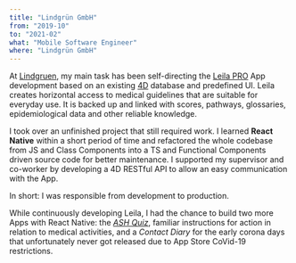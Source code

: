 ```yaml
---
title: "Lindgrün GmbH"
from: "2019-10"
to: "2021-02"
what: "Mobile Software Engineer"
where: "Lindgrün GmbH"
---
```


At [Lindgruen](https://www.lindgruen-gmbh.com/en/), my main task has been self-directing the [Leila PRO](https://www.leila.de/de/) App development based on an existing [4D](https://us.4d.com/) database and predefined UI. Leila creates horizontal access to medical guidelines that are suitable for everyday use. It is backed up and linked with scores, pathways, glossaries, epidemiological data and other reliable knowledge.

I took over an unfinished project that still required work. I learned **React Native** within a short period of time and refactored the whole codebase from JS and Class Components into a TS and Functional Components driven source code for better maintenance. I supported my supervisor and co-worker by developing a 4D RESTful API to allow an easy communication with the App.

In short: I was responsible from development to production.

While continuously developing Leila, I had the chance to build two more Apps with React Native: the _[ASH Quiz](https://www.aktion-sauberehaende.de/krankenhauser/fortbildungsmaterialien/spielerische-wege)_, familiar instructions for action in relation to medical activities, and a _Contact Diary_ for the early corona days that unfortunately never got released due to App Store CoVid-19 restrictions.
